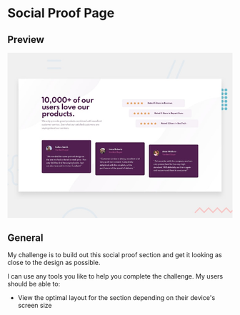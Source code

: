 # Social Proof Page

## Preview

![Design preview for the Social proof section coding challenge](./design/desktop-preview.jpg)

## General

My challenge is to build out this social proof section and get it looking as close to the design as possible.

I can use any tools you like to help you complete the challenge. 
My users should be able to:

- View the optimal layout for the section depending on their device's screen size